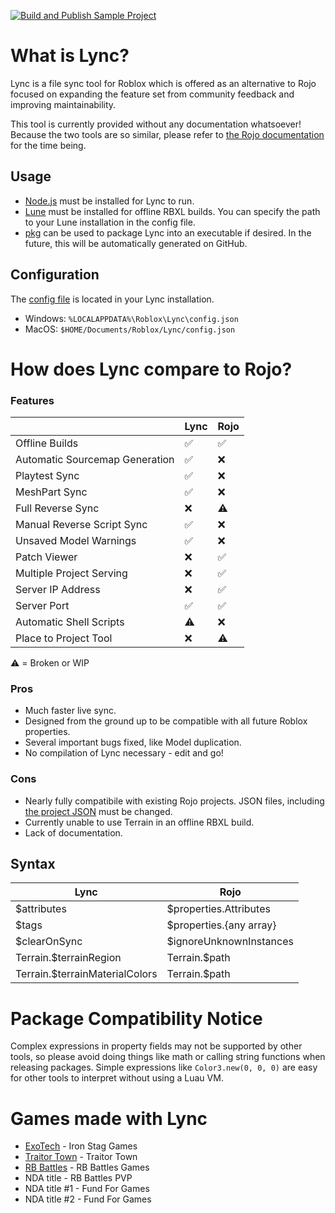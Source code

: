 [![Build and Publish Sample Project](https://github.com/Iron-Stag-Games/Lync/actions/workflows/Publish-main.yml/badge.svg)](https://github.com/Iron-Stag-Games/Lync/actions/workflows/Publish-main.yml)

# What is Lync?

Lync is a file sync tool for Roblox which is offered as an alternative to Rojo focused on expanding the feature set from community feedback and improving maintainability.

This tool is currently provided without any documentation whatsoever! Because the two tools are so similar, please refer to [the Rojo documentation](https://rojo.space/docs/v7/) for the time being.

## Usage

- [Node.js](https://nodejs.org/) must be installed for Lync to run.
- [Lune](https://github.com/filiptibell/lune) must be installed for offline RBXL builds. You can specify the path to your Lune installation in the config file.
- [pkg](https://www.npmjs.com/package/pkg) can be used to package Lync into an executable if desired. In the future, this will be automatically generated on GitHub.

## Configuration

The [config file](https://github.com/Iron-Stag-Games/Lync/blob/main/Lync/config.json) is located in your Lync installation.

- Windows: `%LOCALAPPDATA%\Roblox\Lync\config.json`
- MacOS: `$HOME/Documents/Roblox/Lync/config.json`

# How does Lync compare to Rojo?

### Features
| | Lync | Rojo |
|-|-|-|
| Offline Builds | ✅️ | ✅️ |
| Automatic Sourcemap Generation | ✅️ | ❌️ |
| Playtest Sync | ✅️ | ❌️ |
| MeshPart Sync | ✅️ | ❌️ |
| Full Reverse Sync | ❌️ | ⚠️ |
| Manual Reverse Script Sync | ✅️ | ❌️ |
| Unsaved Model Warnings | ✅️ | ❌️ |
| Patch Viewer | ❌️ | ✅️ |
| Multiple Project Serving | ❌️ | ✅️ |
| Server IP Address | ❌️ | ✅️ |
| Server Port | ✅️ | ✅️ |
| Automatic Shell Scripts | ⚠️ | ❌️ |
| Place to Project Tool | ❌️ | ⚠️ |

⚠️ = Broken or WIP

### Pros
- Much faster live sync.
- Designed from the ground up to be compatible with all future Roblox properties.
- Several important bugs fixed, like Model duplication.
- No compilation of Lync necessary - edit and go!

### Cons
- Nearly fully compatibile with existing Rojo projects. JSON files, including [the project JSON](https://github.com/Iron-Stag-Games/Lync/blob/main/Sample%20Project/default.project.json) must be changed.
- Currently unable to use Terrain in an offline RBXL build.
- Lack of documentation.


## Syntax
| Lync | Rojo |
|-|-|
| $attributes | $properties.Attributes |
| $tags | $properties.{any array} |
| $clearOnSync | $ignoreUnknownInstances |
| Terrain.$terrainRegion | Terrain.$path |
| Terrain.$terrainMaterialColors | Terrain.$path |


# Package Compatibility Notice

Complex expressions in property fields may not be supported by other tools, so please avoid doing things like math or calling string functions when releasing packages.
Simple expressions like `Color3.new(0, 0, 0)` are easy for other tools to interpret without using a Luau VM.

# Games made with Lync

- [ExoTech](https://www.roblox.com/games/7634484468) - Iron Stag Games
- [Traitor Town](https://www.roblox.com/games/255236425) - Traitor Town
- [RB Battles](https://www.roblox.com/games/5036207802) - RB Battles Games
- NDA title - RB Battles PVP
- NDA title #1 - Fund For Games
- NDA title #2 - Fund For Games
